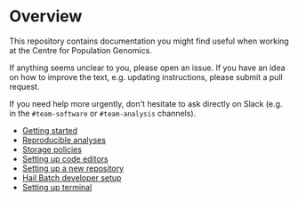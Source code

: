 # Overview

This repository contains documentation you might find useful when working at the
Centre for Population Genomics.

If anything seems unclear to you, please open an issue. If you have an idea on
how to improve the text, e.g. updating instructions, please submit a pull
request.

If you need help more urgently, don't hesitate to ask directly on Slack (e.g. in
the `#team-software` or `#team-analysis` channels).

- [Getting started](getting_started.md)
- [Reproducible analyses](reproducible_analyses.md)
- [Storage policies](storage_policies)
- [Setting up code editors](code_editors.md)
- [Setting up a new repository](new_repository.md)
- [Hail Batch developer setup](hail_batch_dev.md)
- [Setting up terminal](terminal.md)
